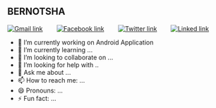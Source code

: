 ## BERNOTSHA

[![Gmail link](https://cdn4.iconfinder.com/data/icons/32_Pixel_Social_Media_Icons_by_leslienayibe/gmail.png)](https://devincept.tech/) &nbsp; &nbsp;&nbsp;&nbsp;&nbsp;
[![Facebook link](https://cdn4.iconfinder.com/data/icons/32_Pixel_Social_Media_Icons_by_leslienayibe/facebook.png)](https://devincept.tech/) &nbsp; &nbsp;&nbsp;&nbsp;&nbsp;
[![Twitter link]( https://github.com/paulrobertlloyd/socialmediaicons/blob/main/twitter-32x32.png?raw=true)](https://devincept.tech/) &nbsp;
&nbsp;&nbsp;&nbsp;&nbsp;
[![Linked link](https://png.pngtree.com/png-clipart/20190516/original/pngtree-social-media-set-with-ink-splashed-png-image_3622897.jpg)](https://devincept.tech/) &nbsp; &nbsp;&nbsp;&nbsp;&nbsp;


- 🔭 I’m currently working on Android Application
- 🌱 I’m currently learning ...
- 👯 I’m looking to collaborate on ...
- 🤔 I’m looking for help with ..
- 💬 Ask me about ...
- 📫 How to reach me: ...
- 😄 Pronouns: ...
- ⚡ Fun fact: ...

